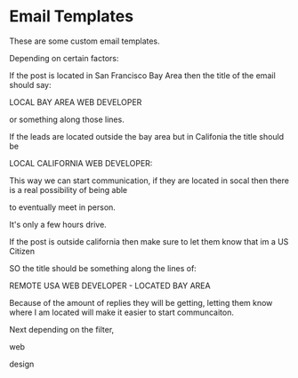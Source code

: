 # Email Templates

These are some custom email templates.

Depending on certain factors:

If the post is located in San Francisco Bay Area then the title of the email should say:

LOCAL BAY AREA WEB DEVELOPER

or something along those lines.

If the leads are located outside the bay area but in Califonia the title should be

LOCAL CALIFORNIA WEB DEVELOPER:

This way we can start communication, if they are located in socal then there is a real possibility of being able 

to eventually meet in person.

It's only a few hours drive.

If the post is outside california then make sure to let them know that im a US Citizen

SO the title should be something along the lines of:

REMOTE USA WEB DEVELOPER - LOCATED BAY AREA

Because of the amount of replies they will be getting, letting them know where I am located will make it easier to start communcaiton.

Next depending on the filter,

web

design


